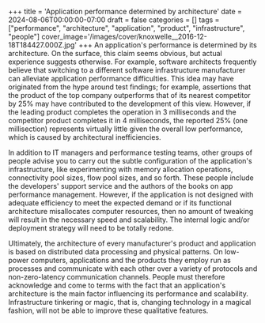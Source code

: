 +++
title = 'Application performance determined by architecture'
date = 2024-08-06T00:00:00-07:00
draft = false
categories = []
tags = ["performance", "architecture", "application", "product", "infrastructure", "people"]
cover_image='/images/cover/knoxwelle__2016-12-18T184427.000Z.jpg'
+++
An application's performance is determined by its architecture. On the surface, this claim seems obvious, but actual experience suggests otherwise. For example, software architects frequently believe that switching to a different software infrastructure manufacturer can alleviate application performance difficulties. This idea may have originated from the hype around test findings; for example, assertions that the product of the top company outperforms that of its nearest competitor by 25% may have contributed to the development of this view. However, if the leading product completes the operation in 3 milliseconds and the competitor product completes it in 4 milliseconds, the reported 25% (one millisection) represents virtually little given the overall low performance, which is caused by architectural inefficiencies.

In addition to IT managers and performance testing teams, other groups of people advise you to carry out the subtle configuration of the application's infrastructure, like experimenting with memory allocation operations, connectivity pool sizes, flow pool sizes, and so forth. These people include the developers' support service and the authors of the books on app performance management. However, if the application is not designed with adequate efficiency to meet the expected demand or if its functional architecture misallocates computer resources, then no amount of tweaking will result in the necessary speed and scalability. The internal logic and/or deployment strategy will need to be totally redone.

Ultimately, the architecture of every manufacturer's product and application is based on distributed data processing and physical patterns. On low-power computers, applications and the products they employ run as processes and communicate with each other over a variety of protocols and non-zero-latency communication channels. People must therefore acknowledge and come to terms with the fact that an application's architecture is the main factor influencing its performance and scalability. Infrastructure tinkering or magic, that is, changing technology in a magical fashion, will not be able to improve these qualitative features.